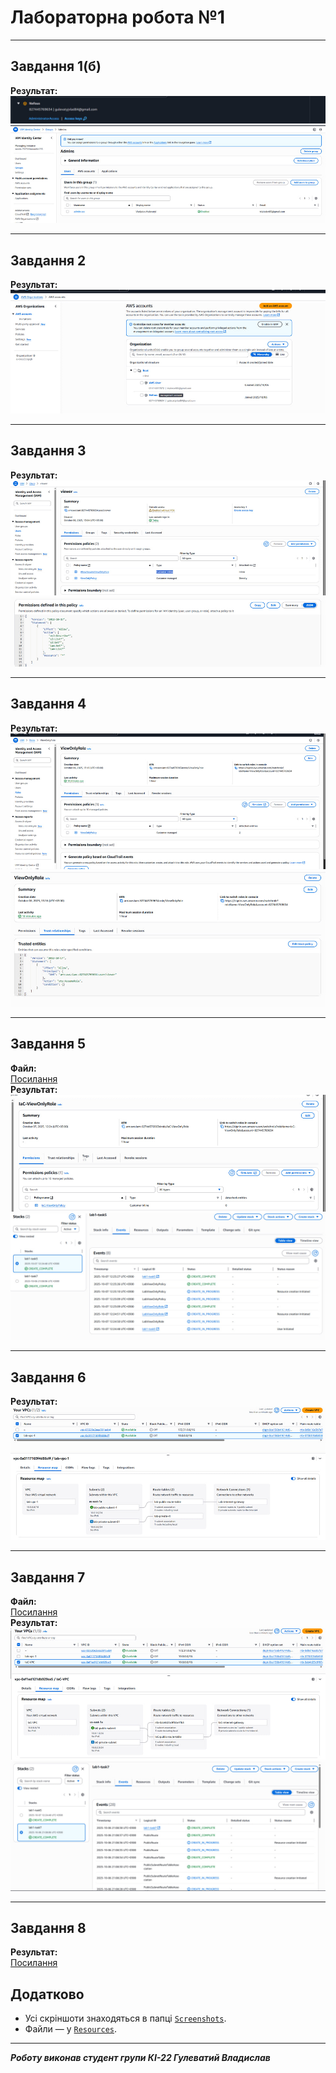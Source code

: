 # Лабораторна робота №1 

---

## Завдання 1(б)
**Результат:**  
![Task 1](Screenshots/Task1.jpg)  
![Task 1 (додатково)](Screenshots/Task1b.jpg)

---

## Завдання 2
**Результат:**  
![Task 2](Screenshots/Task2.jpg)

---

## Завдання 3
**Результат:**  
![Task 3](Screenshots/Task3.jpg)  
![Task 3 (додатково)](Screenshots/Task3.1.jpg)

---

## Завдання 4
**Результат:**  
![Task 4](Screenshots/Task4.jpg)  
![Task 4 (додатково)](Screenshots/Task4.1.jpg)

---

## Завдання 5
**Файл:**  
[Посилання](Resources/lab1-task5.yaml)  
**Результат:**  
![Task 5](Screenshots/Task5.jpg)
![Stack 1](Screenshots/Stack1.jpg)  

---

## Завдання 6
**Результат:**  
![Task 6](Screenshots/Task6.jpg)

---

## Завдання 7
**Файл:**  
[Посилання](Resources/lab1-task7.yaml)  
**Результат:**  
![Task 7](Screenshots/Task7.jpg) 
![Stack 2](Screenshots/Stack2.jpg)

---

## Завдання 8
**Результат:**  
[Посилання](Resources/lab1-task8.md)

## Додатково 
- Усі скріншоти знаходяться в папці [`Screenshots`](Screenshots/).  
- Файли — у [`Resources`](Resources/).  

---

***Роботу виконав студент групи КІ-22 Гулеватий Владислав***